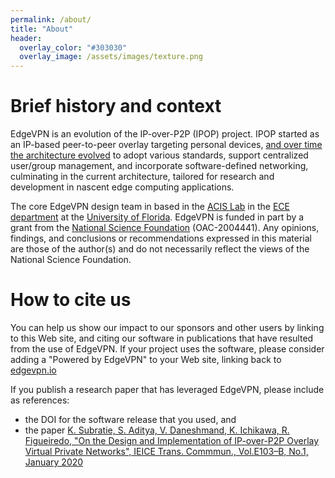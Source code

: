 ```yaml
---
permalink: /about/
title: "About"
header:
  overlay_color: "#303030"
  overlay_image: /assets/images/texture.png
---
```


# Brief history and context

EdgeVPN is an evolution of the IP-over-P2P (IPOP) project. IPOP started as an IP-based peer-to-peer overlay targeting personal devices, [and over time the architecture evolved](https://search.ieice.org/bin/pdf_link.php?category=B&lang=E&year=2020&fname=e103-b_1_2&abst=) to adopt various standards, support centralized user/group management, and incorporate software-defined networking, culminating in the current architecture, tailored for research and development in nascent edge computing applications. 

The core EdgeVPN design team in based in the [ACIS Lab](https://www.acis.ufl.edu) in the [ECE department](https://www.ece.ufl.edu) at the [University of Florida](https://www.ufl.edu). EdgeVPN is funded in part by a grant from the [National Science Foundation](https://www.nsf.gov) (OAC-2004441). Any opinions, findings, and conclusions or recommendations expressed in this material are those of the author(s) and do not necessarily reflect the views of the National Science Foundation.

# How to cite us 

You can help us show our impact to our sponsors and other users by linking to this Web site, and citing our software in publications that have resulted from the use of EdgeVPN. If your project uses the software, please consider adding a "Powered by EdgeVPN" to your Web site, linking back to [edgevpn.io](https://edgevpn.io)

If you publish a research paper that has leveraged EdgeVPN, please include as references: 

* the DOI for the software release that you used, and
* the paper [K. Subratie, S. Aditya, V. Daneshmand, K. Ichikawa, R. Figueiredo, "On the Design and Implementation of IP-over-P2P Overlay Virtual Private Networks", IEICE Trans. Commmun., Vol.E103–B, No.1, January 2020](https://search.ieice.org/bin/pdf_link.php?category=B&lang=E&year=2020&fname=e103-b_1_2&abst=)
